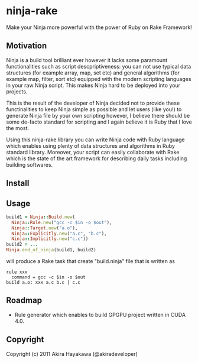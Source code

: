 # ninja-rake
Make your Ninja more powerful with the power of Ruby on Rake Framework!

## Motivation
Ninja is a build tool brilliant ever however it lacks some paramount functionalities such as script descpriptiveness:
you can not use typical data structures (for example array, map, set etc) 
and general algorithms (for example map, filter, sort etc) equipped with the modern scripting languages in your raw Ninja script.
This makes Ninja hard to be deployed into your projects.

This is the result of the developer of Ninja decided not to provide these functinalities to keep Ninja simple as possible
and let users (like you!) to generate Ninja file by your own scripting however,
I believe there should be some de-facto standard for scripting and I again believe it is Ruby that I love the most.

Using this ninja-rake library you can write Ninja code with Ruby language which enables
using plenty of data structures and algorithms in Ruby standard library.
Moreover, your script can easily collaborate with Rake which is
the state of the art framework for describing daily tasks including building softwares.

## Install

## Usage
```ruby
build1 = Ninja::Build.new(
  Ninja::Rule.new("gcc -c $in -o $out"), 
  Ninja::Target.new("a.o"),
  Ninja::Explicitly.new("a.c", "b.c"),
  Ninja::Implicitly.new("c.c"))
build2 = ...
Ninja.end_of_ninja(build1, build2)  
```
will produce a Rake task that create "build.ninja" file that is written as
~~~
rule xxx
  command = gcc -c $in -o $out
build a.o: xxx a.c b.c | c.c
~~~

## Roadmap
* Rule generator which enables to build GPGPU project written in CUDA 4.0.

## Copyright
Copyright (c) 2011 Akira Hayakawa (@akiradeveloper)
